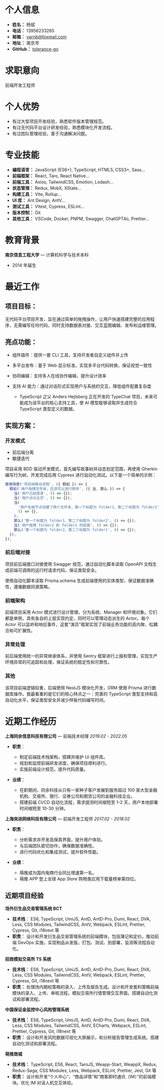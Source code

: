 # 个人信息

- **姓名：** 杨斌
- **电话：** 13956233265
- **邮箱：** yarnb@foxmail.com
- **地址：** 南京市
- **GitHub：** [tolerance-go](https://github.com/tolerance-go)

# 求职意向

前端开发工程师

# 个人优势

- 有过大型项目开发经验，熟悉软件版本管理规范。
- 有过无代码平台设计研发经验，熟悉模块化开发流程。
- 有过团队管理经验，善于沟通解决问题。

# 专业技能

- **编程语言：** JavaScript (ES6+), TypeScript, HTML5, CSS3+, Sass...
- **前端框架：** React, Taro, React Native...
- **前端工具：** Axios, TailwindCSS, Emotion, Lodash...
- **状态管理：** Redux, MobX, XState...
- **构建工具：** Vite, Rollup...
- **UI 库：** Ant Design, AntV...
- **测试工具：** Vitest, Cypress, ESLint...
- **版本控制：** Git
- **其他工具：** VSCode, Docker, PNPM, Swagger, ChatGPT4o, Prettier...

# 教育背景

**南京信息工程大学** — 计算机科学与技术本科

- 2014 年届生

# 最近工作

## 项目目标：

无代码平台项目开发，旨在通过简单的拖拽操作，让用户快速搭建完整的应用程序，无需编写任何代码，同时支持数据表对接、交互蓝图编辑、发布和运维管理。

## 亮点功能：

- 组件插件：提供一套 CLI 工具，支持开发者自定义组件并上传
- 多平台发布：基于 Web 显示标准，实现多平台代码转换，保证视觉一致性
- 协同编辑：支持多人在线协作编辑，提升设计效率
- 支持 AI 能力：通过对话形式实现用户与系统的交互，降低组件配置复杂度

  - TypeScript 之父 Anders Hejlsberg 正在开发的 TypeChat 项目，未来可能成为该平台的核心支持工具，使 AI 模型能够读取并生成符合 TypeScript 类型定义的数据。

## 实现方案：

### 开发模式

- 前后端分离
- 敏捷迭代

项目采用 BDD 驱动开发模式，首先编写故事树并动态划定范围，再使用 Gherkin 编写行为树，开发完成后用 Cypress 进行自动化测试。以下是一个简单的示例：

```ts
使用场景('项目树移动流程', ({ 假如 }) => {
  假如('用户拖拽文件夹，应该可以进行排序', ({ 当, 那么 }) => {
    当('用户已经登录', () => {});
    当('用户访问主页', () => {});
    当(
      '用户在根节点创建了两个文件夹，第一个标题为 folder1，第二个标题为 folder2',
      () => {},
    );
    那么('第一个标题为 folder1，第二个标题为 folder2', () => {});
    当('用户拖拽 folder2 到 folder1 的前面', () => {});
    那么('第一个标题为 folder2，第二个标题为 folder1', () => {});
  });
});
```

### 前后端对接

项目前后端接口对接使用 Swagger 规范，通过自动化脚本读取 OpenAPI 文档生成前端可调用的运行时请求代码，保证类型安全。

使用自动化脚本读取 Prisma.schema 生成前端使用的实体类型，保证数据准确性，遵循数据同源策略。

### 前端架构

前端项目采用 Actor 模式进行设计管理，分为系统、Manager 和环境对象。它们都是单例，具有各自的上层实现约定，同时可以管理动态派生的 Actor。每个 Actor 可以监听和响应事件，这套“演员”框架实现了前端业务功能的高内聚、松耦合和可扩展性。

### 异常处理

前后端使用统一的异常继承体系，并使用 Sentry 框架进行上报和管理，实现生产环境异常的可追踪和处理，保证系统的稳定性和可靠性。

### 其他

该项目前端逻辑较重，后端使用 NestJS 模块化开发，ORM 使用 Prisma 进行数据库操作。我最看重的是它们的核心特点之一：完善的 TypeScript 类型支持和高自动化水平，保证类型安全并减少样板代码编写时间。

# 近期工作经历

**上海同余信息科技有限公司** — 前端技术经理
_2019.02 - 2022.05_

- **职责**：

  - 制定前端技术栈架构，搭建并维护 UI 组件库。
  - 规划和监控前端研发进度，确保项目顺利进行。
  - 实施前端设计规范，提升代码质量。

- **业绩**：

  - 在职期间，同余科技从只有一家种子客户发展到服务超过 100 家大型金融机构、交易所、银行、证券公司和期货公司的金融科技企业。
  - 搭建前端 CI/CD 自动化流程，需求提测时间缩短至 1-2 天，用户本地部署时间缩短至 10-30 分钟。

**上海突进网络科技有限公司** — 前端开发工程师
_2017.02 - 2018.02_

- **职责**：

  - 分析需求并开发高保真界面，提升用户体验。
  - 与后端团队密切协作，确保数据准确性。
  - 进行代码优化和集成测试，提升软件性能。

- **业绩**：

  - 萌推成为国内电商行业同比增速第一名。
  - 萌推 APP 登上全球 App Store 购物类应用下载量榜单第四位。

## 近期项目经验

**场外衍生品交易管理系统 BCT**

- **技术栈**： ES6, TypeScript, UmiJS, AntD, AntD-Pro, Dumi, React, DVA, Less, CSS Modules, TailwindCSS, AntV, Webpack, ESLint, Prettier, Cypress, Git, i18next 等
- **职责**： 设计和开发衍生品交易管理系统的前端模块，包括簿记和定价。推动前端 DevOps 实施，实现制品从发版，打包、测试、到部署，监测等流程自动化。

**招商模拟交易所 TS 系统**

- **技术栈：** ES6, TypeScript, UmiJS, AntD, AntD-Pro, Dumi, React, DVA, Less, CSS Modules, TailwindCSS, AntV, Webpack, ESLint, Prettier, Cypress, Git, i18next 等
- **职责：** 处理场内期权策略的录入、上传及报告生成。设计和开发套利策略前端模块的录入、上传、审核流程，模拟交易所行情管理交互界面。搭建自动化测试和部署流程。

**中国保证金监控中心风险管理系统**

- **技术栈：** ES6, TypeScript, UmiJS, AntD, AntD-Pro, Dumi, React, DVA, Less, CSS Modules, TailwindCSS, AntV, ECharts, Webpack, ESLint, Prettier, Cypress, Git, i18next 等
- **职责：** 设计和开发风险数据可视化大屏展示，和分析报告管理生成系统。搭建自动化测试和部署流程。

**萌推商城**

- **技术栈：** TypeScript, ES6, React, TaroJS, Weapp-Start, WeappX, Redux, Redux-Saga, CSS Modules, Less, Webpack, ESLint, Prettier, Jest, Git 等
- **职责：** 设计和开发“个人中心”、“商品详情”和“商客即时通讯（IM）”的前端模块。优化 IM 对话人机交互体验。

